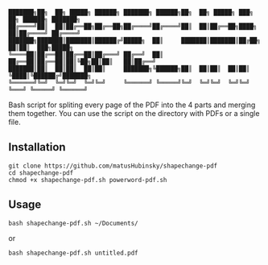  ```
 ███████╗██╗  ██╗ █████╗ ██████╗ ███████╗ ██████╗██╗  ██╗ █████╗ ███╗   ██╗ ██████╗ ███████╗
 ██╔════╝██║  ██║██╔══██╗██╔══██╗██╔════╝██╔════╝██║  ██║██╔══██╗████╗  ██║██╔════╝ ██╔════╝ 
 ███████╗███████║███████║██████╔╝█████╗  ██║     ███████║███████║██╔██╗ ██║██║  ███╗█████╗   
 ╚════██║██╔══██║██╔══██║██╔═══╝ ██╔══╝  ██║     ██╔══██║██╔══██║██║╚██╗██║██║   ██║██╔══╝   
 ███████║██║  ██║██║  ██║██║     ███████╗╚██████╗██║  ██║██║  ██║██║ ╚████║╚██████╔╝███████╗ 
 ╚══════╝╚═╝  ╚═╝╚═╝  ╚═╝╚═╝     ╚══════╝ ╚═════╝╚═╝  ╚═╝╚═╝  ╚═╝╚═╝  ╚═══╝ ╚═════╝ ╚══════╝ 
```

Bash script for spliting every page of the PDF into the 4 parts and merging them together.
You can use the script on the directory with PDFs or a single file.

## Installation

```
git clone https://github.com/matusHubinsky/shapechange-pdf
cd shapechange-pdf
chmod +x shapechange-pdf.sh powerword-pdf.sh
```

## Usage
```
bash shapechange-pdf.sh ~/Documents/
```

or

```
bash shapechange-pdf.sh untitled.pdf
```